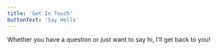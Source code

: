 ```yaml
---
title: 'Get In Touch'
buttonText: 'Say Hello'
---
```


Whether you have a question or just want to say hi, I'll get back to you!
